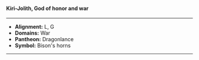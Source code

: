 #### Kiri-Jolith, God of honor and war
___

- **Alignment:** L, G
- **Domains:** War
- **Pantheon:** Dragonlance
- **Symbol:** Bison's horns
___
